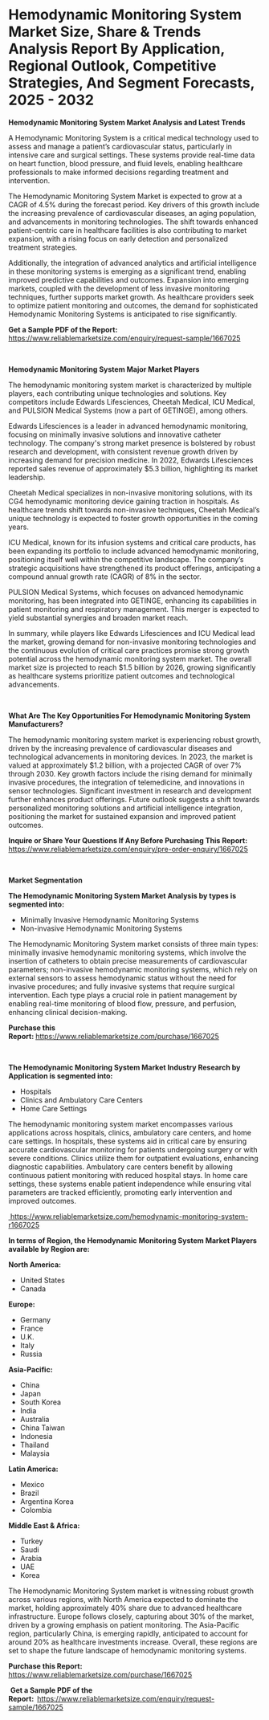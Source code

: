 <p><h1>Hemodynamic Monitoring System Market Size, Share & Trends Analysis Report By Application, Regional Outlook, Competitive Strategies, And Segment Forecasts, 2025 - 2032</h1></p><p><strong>Hemodynamic Monitoring System Market Analysis and Latest Trends</strong></p>
<p><p>A Hemodynamic Monitoring System is a critical medical technology used to assess and manage a patient’s cardiovascular status, particularly in intensive care and surgical settings. These systems provide real-time data on heart function, blood pressure, and fluid levels, enabling healthcare professionals to make informed decisions regarding treatment and intervention.</p><p>The Hemodynamic Monitoring System Market is expected to grow at a CAGR of 4.5% during the forecast period. Key drivers of this growth include the increasing prevalence of cardiovascular diseases, an aging population, and advancements in monitoring technologies. The shift towards enhanced patient-centric care in healthcare facilities is also contributing to market expansion, with a rising focus on early detection and personalized treatment strategies. </p><p>Additionally, the integration of advanced analytics and artificial intelligence in these monitoring systems is emerging as a significant trend, enabling improved predictive capabilities and outcomes. Expansion into emerging markets, coupled with the development of less invasive monitoring techniques, further supports market growth. As healthcare providers seek to optimize patient monitoring and outcomes, the demand for sophisticated Hemodynamic Monitoring Systems is anticipated to rise significantly.</p></p>
<p><strong>Get a Sample PDF of the Report:&nbsp;</strong> <a href="https://www.reliablemarketsize.com/enquiry/request-sample/1667025?utm_campaign=2413&utm_medium=2&utm_source=Github&utm_content=ia&utm_term=17042025&utm_id=hemodynamic-monitoring-system">https://www.reliablemarketsize.com/enquiry/request-sample/1667025</a></p>
<p>&nbsp;</p>
<p><strong>Hemodynamic Monitoring System Major Market Players</strong></p>
<p><p>The hemodynamic monitoring system market is characterized by multiple players, each contributing unique technologies and solutions. Key competitors include Edwards Lifesciences, Cheetah Medical, ICU Medical, and PULSION Medical Systems (now a part of GETINGE), among others.</p><p>Edwards Lifesciences is a leader in advanced hemodynamic monitoring, focusing on minimally invasive solutions and innovative catheter technology. The company's strong market presence is bolstered by robust research and development, with consistent revenue growth driven by increasing demand for precision medicine. In 2022, Edwards Lifesciences reported sales revenue of approximately $5.3 billion, highlighting its market leadership.</p><p>Cheetah Medical specializes in non-invasive monitoring solutions, with its CG4 hemodynamic monitoring device gaining traction in hospitals. As healthcare trends shift towards non-invasive techniques, Cheetah Medical’s unique technology is expected to foster growth opportunities in the coming years.</p><p>ICU Medical, known for its infusion systems and critical care products, has been expanding its portfolio to include advanced hemodynamic monitoring, positioning itself well within the competitive landscape. The company’s strategic acquisitions have strengthened its product offerings, anticipating a compound annual growth rate (CAGR) of 8% in the sector.</p><p>PULSION Medical Systems, which focuses on advanced hemodynamic monitoring, has been integrated into GETINGE, enhancing its capabilities in patient monitoring and respiratory management. This merger is expected to yield substantial synergies and broaden market reach.</p><p>In summary, while players like Edwards Lifesciences and ICU Medical lead the market, growing demand for non-invasive monitoring technologies and the continuous evolution of critical care practices promise strong growth potential across the hemodynamic monitoring system market. The overall market size is projected to reach $1.5 billion by 2026, growing significantly as healthcare systems prioritize patient outcomes and technological advancements.</p></p>
<p>&nbsp;</p>
<p><strong>What Are The Key Opportunities For Hemodynamic Monitoring System Manufacturers?</strong></p>
<p><p>The hemodynamic monitoring system market is experiencing robust growth, driven by the increasing prevalence of cardiovascular diseases and technological advancements in monitoring devices. In 2023, the market is valued at approximately $1.2 billion, with a projected CAGR of over 7% through 2030. Key growth factors include the rising demand for minimally invasive procedures, the integration of telemedicine, and innovations in sensor technologies. Significant investment in research and development further enhances product offerings. Future outlook suggests a shift towards personalized monitoring solutions and artificial intelligence integration, positioning the market for sustained expansion and improved patient outcomes.</p></p>
<p><strong>Inquire or Share Your Questions If Any Before Purchasing This Report:</strong> <a href="https://www.reliablemarketsize.com/enquiry/pre-order-enquiry/1667025?utm_campaign=2413&utm_medium=2&utm_source=Github&utm_content=ia&utm_term=17042025&utm_id=hemodynamic-monitoring-system">https://www.reliablemarketsize.com/enquiry/pre-order-enquiry/1667025</a></p>
<p>&nbsp;</p>
<p><strong>Market Segmentation</strong></p>
<p><strong>The Hemodynamic Monitoring System Market Analysis by types is segmented into:</strong></p>
<p><ul><li>Minimally Invasive Hemodynamic Monitoring Systems</li><li>Non-invasive Hemodynamic Monitoring Systems</li></ul></p>
<p><p>The Hemodynamic Monitoring System market consists of three main types: minimally invasive hemodynamic monitoring systems, which involve the insertion of catheters to obtain precise measurements of cardiovascular parameters; non-invasive hemodynamic monitoring systems, which rely on external sensors to assess hemodynamic status without the need for invasive procedures; and fully invasive systems that require surgical intervention. Each type plays a crucial role in patient management by enabling real-time monitoring of blood flow, pressure, and perfusion, enhancing clinical decision-making.</p></p>
<p><strong>Purchase this Report:&nbsp;</strong><a href="https://www.reliablemarketsize.com/purchase/1667025?utm_campaign=2413&utm_medium=2&utm_source=Github&utm_content=ia&utm_term=17042025&utm_id=hemodynamic-monitoring-system">https://www.reliablemarketsize.com/purchase/1667025</a></p>
<p>&nbsp;</p>
<p><strong>The Hemodynamic Monitoring System Market Industry Research by Application is segmented into:</strong></p>
<p><ul><li>Hospitals</li><li>Clinics and Ambulatory Care Centers</li><li>Home Care Settings</li></ul></p>
<p><p>The hemodynamic monitoring system market encompasses various applications across hospitals, clinics, ambulatory care centers, and home care settings. In hospitals, these systems aid in critical care by ensuring accurate cardiovascular monitoring for patients undergoing surgery or with severe conditions. Clinics utilize them for outpatient evaluations, enhancing diagnostic capabilities. Ambulatory care centers benefit by allowing continuous patient monitoring with reduced hospital stays. In home care settings, these systems enable patient independence while ensuring vital parameters are tracked efficiently, promoting early intervention and improved outcomes.</p></p>
<p><a href="https://www.reliablemarketsize.com/hemodynamic-monitoring-system-r1667025?utm_campaign=2413&utm_medium=2&utm_source=Github&utm_content=ia&utm_term=17042025&utm_id=hemodynamic-monitoring-system">&nbsp;https://www.reliablemarketsize.com/hemodynamic-monitoring-system-r1667025</a></p>
<p><strong>In terms of Region, the Hemodynamic Monitoring System Market Players available by Region are:</strong></p>
<p>
    <p> <strong> North America: </strong>
        <ul>
            <li>United States</li>
            <li>Canada</li>
        </ul>
        </p> 
    <p> <strong> Europe: </strong>
        <ul>
            <li>Germany</li>
            <li>France</li>
            <li>U.K.</li>
            <li>Italy</li>
            <li>Russia</li>
        </ul>
        </p> 
    <p> <strong> Asia-Pacific: </strong>
        <ul>
            <li>China</li>
            <li>Japan</li>
            <li>South Korea</li>
            <li>India</li>
            <li>Australia</li>
            <li>China Taiwan</li>
            <li>Indonesia</li>
            <li>Thailand</li>
            <li>Malaysia</li>
        </ul>
        </p> 
    <p> <strong> Latin America: </strong>
        <ul>
            <li>Mexico</li>
            <li>Brazil</li>
            <li>Argentina Korea</li>
            <li>Colombia</li>
        </ul>
        </p> 
    <p> <strong> Middle East & Africa: </strong>
        <ul>
            <li>Turkey</li>
            <li>Saudi</li>
            <li>Arabia</li>
            <li>UAE</li>
            <li>Korea</li>
        </ul>
    </p>
    </p>
<p><p>The Hemodynamic Monitoring System market is witnessing robust growth across various regions, with North America expected to dominate the market, holding approximately 40% share due to advanced healthcare infrastructure. Europe follows closely, capturing about 30% of the market, driven by a growing emphasis on patient monitoring. The Asia-Pacific region, particularly China, is emerging rapidly, anticipated to account for around 20% as healthcare investments increase. Overall, these regions are set to shape the future landscape of hemodynamic monitoring systems.</p></p>
<p><strong>Purchase this Report: </strong><a href="https://www.reliablemarketsize.com/purchase/1667025?utm_campaign=2413&utm_medium=2&utm_source=Github&utm_content=ia&utm_term=17042025&utm_id=hemodynamic-monitoring-system">https://www.reliablemarketsize.com/purchase/1667025</a></p>
<p>&nbsp;<strong>Get a Sample PDF of the Report:&nbsp;&nbsp;</strong><a href="https://www.reliablemarketsize.com/enquiry/request-sample/1667025?utm_campaign=2413&utm_medium=2&utm_source=Github&utm_content=ia&utm_term=17042025&utm_id=hemodynamic-monitoring-system">https://www.reliablemarketsize.com/enquiry/request-sample/1667025</a></p>
<p><strong></strong></p>
<p><p></p><p></p><p></p></p>